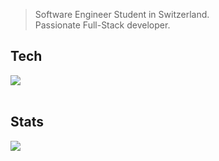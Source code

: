> Software Engineer Student in Switzerland. <br>
> Passionate Full-Stack developer.

## Tech
<img src="https://skillicons.dev/icons?i=html,css,js,nodejs,express,jest,c,cs,java,maven,mysql,mongodb,docker,cloudflare,linux,bash,replit,aws,lua,robloxstudio,azure,notion,figma,ps"/>
<br><br>

## Stats
<img src="http://github-profile-summary-cards.vercel.app/api/cards/profile-details?username=deltagamingch&theme=tokyonight"/>
